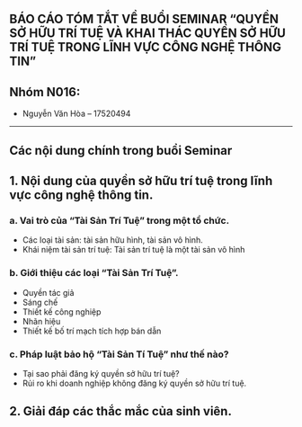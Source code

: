 
## BÁO CÁO TÓM TẮT VỀ BUỔI SEMINAR “QUYỀN SỞ HỮU TRÍ TUỆ VÀ KHAI THÁC QUYỀN SỞ HỮU TRÍ TUỆ TRONG LĨNH VỰC CÔNG NGHỆ THÔNG TIN”

## Nhóm N016:
- Nguyễn Văn Hòa – 17520494

---

## Các nội dung chính trong buổi Seminar

## 1.	Nội dung của quyền sở hữu trí tuệ trong lĩnh vực công nghệ thông tin.
### a.	Vai trò của “Tài Sản Trí Tuệ” trong một tổ chức.
-	Các loại tài sản: tài sản hữu hình, tài sản vô hình.
-	Khái niệm tài sản trí tuệ: Tài sản trí tuệ là một tài sản vô hình
### b.	Giới thiệu các loại “Tài Sản Trí Tuệ”.
-	Quyền tác giả 
-	Sáng chế
-	Thiết kế công nghiệp
-	Nhãn hiệu
-	Thiết kế bố trí mạch tích hợp bán dẫn
### c.	Pháp luật bảo hộ “Tài Sản Tí Tuệ” như thế nào?
-	Tại sao phải đăng ký quyền sở hữu trí tuệ?
-	Rủi ro khi doanh nghiệp không đăng ký quyền sở hữu trí tuệ.

## 2.	Giải đáp các thắc mắc của sinh viên.

